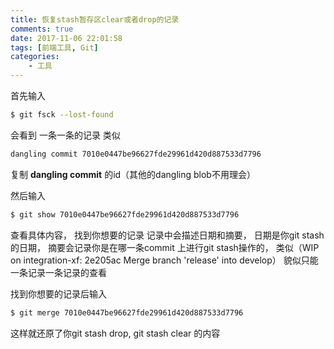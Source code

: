 ```yaml
---
title: 恢复stash暂存区clear或者drop的记录
comments: true
date: 2017-11-06 22:01:58
tags: [前端工具, Git]
categories:
    - 工具
---
```


首先输入
``` bash
$ git fsck --lost-found
```
 
会看到 一条一条的记录 类似 
``` bash
dangling commit 7010e0447be96627fde29961d420d887533d7796
```
复制 **dangling commit**  的id（其他的dangling blob不用理会） 

然后输入
``` bash
$ git show 7010e0447be96627fde29961d420d887533d7796
```
 
查看具体内容， 找到你想要的记录
记录中会描述日期和摘要，
日期是你git stash 的日期， 
摘要会记录你是在哪一条commit 上进行git stash操作的， 
类似（WIP on integration-xf: 2e205ac Merge branch 'release' into develop）
貌似只能一条记录一条记录的查看
 
找到你想要的记录后输入
``` bash
$ git merge 7010e0447be96627fde29961d420d887533d7796
```

这样就还原了你git stash drop, git stash clear  的内容